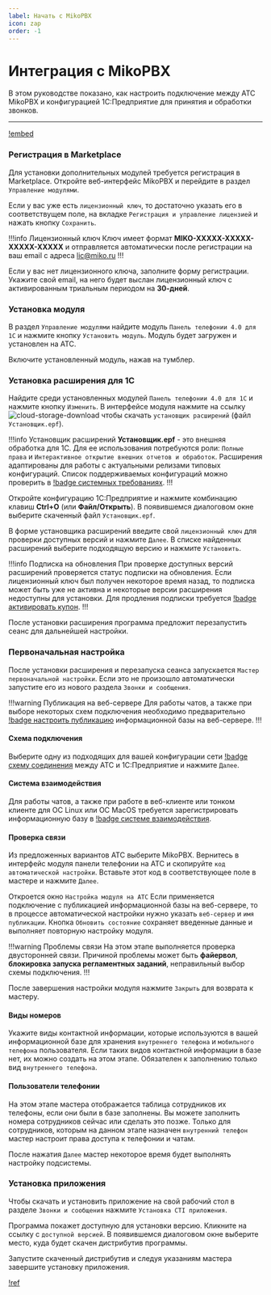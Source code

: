 ```yaml
---
label: Начать с MikoPBX
icon: zap
order: -1
---
```


# Интеграция с MikoPBX

В этом руководстве показано, как настроить подключение между
АТС MikoPBX и конфигурацией 1С:Предприятие для принятия и обработки звонков.

---

[!embed](https://youtu.be/R8teD1V8pYQ)

### Регистрация в Marketplace
 
Для установки дополнительных модулей требуется регистрация в Marketplace. Откройте веб-интерфейс MikoPBX и перейдите
в раздел `Управление модулями`.

Если у вас уже есть `лицензионный ключ`, то достаточно указать его в соответствущем поле, на вкладке
`Регистрация и управление лицензией` и нажать кнопку `Сохранить`.

!!!info Лицензионный ключ
Ключ имеет формат **MIKO-XXXXX-XXXXX-XXXXX-XXXXX** и отправляется автоматически после регистрации
на ваш email с адреса lic@miko.ru
!!!

Если у вас нет лицензионного ключа, заполните форму регистрации. Укажите свой email, на него будет выслан лицензионный 
ключ с активированным триальным периодом на **30-дней**.

### Установка модуля

В раздел `Управление модулями` найдите модуль `Панель телефонии 4.0 для 1С` и нажмите кнопку `Установить модуль`. Модуль
будет загружен и установлен на АТС.

Включите установленный модуль, нажав на тумблер.

### Установка расширения для 1С

Найдите среди установленных модулей `Панель телефонии 4.0 для 1С` и нажмите кнопку `Изменить`. В интерфейсе модуля
нажмите на ссылку
<img src="~/assets/cloud-storage-download.png" alt="cloud-storage-download"/>
чтобы скачать `установщик расширений` (файл `Установщик.epf`).

!!!info Установщик расширений
**Установщик.epf** - это внешняя обработка для 1С. Для ее использования потребуются роли: `Полные права` и 
`Интерактивное открытие внешних отчетов и обработок`.
Расширения адаптированы для работы с актуальными релизами типовых конфигураций. Список поддерживаемых конфигураций
можно проверить в [!badge системных требованиях](system-requirement).
!!!

Откройте конфигурацию 1С:Предприятие и нажмите комбинацию клавиш **Ctrl+O** (или __Файл/Открыть__).
В появившемся диалоговом окне выберите скаченный файл `Установщик.epf`.

В форме установщика расширений введите свой `лицензионный ключ` для проверки доступных версий и нажмите `Далее`.
В списке найденных расширений выберите подходящую версию и нажмите `Установить`.

!!!info Подписка на обновления
При проверке доступных версий расширений проверяется статус подписки на обновления. Если лицензионный ключ был получен
некоторое время назад, то подписка может быть уже не активна и некоторые версии расширения недоступны для установки.
Для продления подписки требуется [!badge активировать купон](~/root-guides/license/coupon-activation).
!!!

После установки расширения программа предложит перезапустить сеанс для дальнейшей настройки.

### Первоначальная настройка

После установки расширения и перезапуска сеанса запускается `Мастер первоначальной настройки`. Если это не произошло
автоматически запустите его из нового раздела `Звонки и сообщения`.

!!!warning Публикация на веб-сервере
Для работы чатов, а также при выборе некоторых схем подключения необходимо предварительно
[!badge настроить публикацию](~/root-guides/base-publishing)
информационной базы на веб-сервере.
!!!

#### Схема подключения

Выберите одну из подходящих для вашей конфигурации сети
[!badge схему соединения](~/root-guides/select-connection-mode)
между АТС и 1С:Предприятие и нажмите `Далее`.

#### Система взаимодействия

Для работы чатов, а также при работе в веб-клиенте или тонком клиенте для ОС Linux или ОС MacOS требуется
зарегистрировать информационную базу в
[!badge системе взаимодействия](https://its.1c.ru/db/v8317doc#bookmark:dev:TI000001900).

#### Проверка связи

Из предложенных вариантов АТС выберите MikoPBX. Вернитесь в интерфейс модуля панели телефонии на АТС и скопируйте
`код автоматической настройки`. Вставьте этот код в соответствующее поле в мастере и нажмите `Далее`.

Откроется окно `Настройка модуля на АТС` Если применяется подключение с публикацией информационной базы на веб-сервере,
то в процессе автоматической настройки нужно указать `веб-сервер` и `имя публикации`. Кнопка `Обновить состояние`
сохраняет введенные данные и выполняет повторную настройку модуля.

!!!warning Проблемы связи
На этом этапе выполняется проверка двусторонней связи. Причиной проблемы может быть **файервол**, **блокировка запуска
регламентных заданий**, неправильный выбор схемы подключения.
!!!

После завершения настройки модуля нажмите `Закрыть` для возврата к мастеру.

#### Виды номеров 

Укажите виды контактной информации, которые используются в вашей информационной базе для хранения `внутреннего телефона`
и `мобильного телефона` пользователя. Если таких видов контактной информации в базе нет, их можно создать на этом этапе.
Обязателен к заполнению только вид `внутреннего телефона`.

#### Пользователи телефонии

На этом этапе мастера отображается таблица сотрудников их телефоны, если они были в базе заполнены. Вы можете заполнить
номера сотрудников сейчас или сделать это позже. Только для сотрудников, которым на данном этапе назначен
`внутренний телефон` мастер настроит права доступа к телефонии и чатам.

После нажатия `Далее` мастер некоторое время будет выполнять настройку подсистемы.

### Установка приложения

Чтобы скачать и установить приложение на свой рабочий стол в разделе `Звонки и сообщения` нажмите
`Установка CTI приложения`.

Программа покажет доступную для установки версию. Кликните на ссылку с `доступной версией`. В появившемся диалоговом
окне выберите место, куда будет скачен дистрибутив программы.

Запустите скаченный дистрибутив и следуя указаниям мастера завершите установку приложения.

[!ref](~/user-guides/panel/setup)
